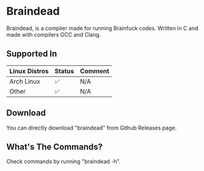 # Braindead
Braindead, is a compiler made for running Brainfuck codes. Written in C and made with compilers GCC and Clang.

## Supported In

| Linux Distros | Status   | Comment |
|---------------|----------|---------|
| Arch Linux    | ✅       | N/A     |
| Other         | ✅       | N/A     |

## Download
You can directly download "braindead" from Github Releases page.

## What's The Commands?
Check commands by running "braindead -h".
